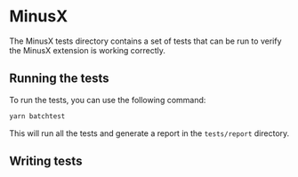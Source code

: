 # MinusX

The MinusX tests directory contains a set of tests that can be run to verify the MinusX extension is working correctly.

## Running the tests

To run the tests, you can use the following command:

```bash
yarn batchtest
```

This will run all the tests and generate a report in the `tests/report` directory.

## Writing tests
